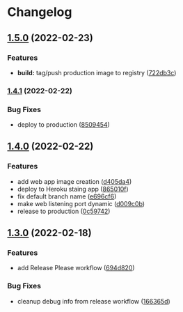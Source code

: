 # Changelog

## [1.5.0](https://github.com/johnallen3d/release-please-exploration/compare/v1.4.1...v1.5.0) (2022-02-23)


### Features

* **build:** tag/push production image to registry ([722db3c](https://github.com/johnallen3d/release-please-exploration/commit/722db3c36b5d569ebdc562c9875fd97fa5b89574))

### [1.4.1](https://github.com/johnallen3d/release-please-exploration/compare/v1.4.0...v1.4.1) (2022-02-22)


### Bug Fixes

* deploy to production ([8509454](https://github.com/johnallen3d/release-please-exploration/commit/850945407d09bfa67bcfb62bdae53e41ee5b828c))

## [1.4.0](https://github.com/johnallen3d/release-please-exploration/compare/v1.3.0...v1.4.0) (2022-02-22)


### Features

* add web app image creation ([d405da4](https://github.com/johnallen3d/release-please-exploration/commit/d405da4271d1f6924ccaa3a8bf18df817e1e6b55))
* deploy to Heroku staing app ([865010f](https://github.com/johnallen3d/release-please-exploration/commit/865010fc1ee6aee54ecdc84db8df48c43bff97d3))
* fix default branch name ([e696cf6](https://github.com/johnallen3d/release-please-exploration/commit/e696cf64d35661735d87e9d890052ddfffc2a119))
* make web listening port dynamic ([d009c0b](https://github.com/johnallen3d/release-please-exploration/commit/d009c0b829fe0715b242bf1fab038ea54d1860b8))
* release to production ([0c59742](https://github.com/johnallen3d/release-please-exploration/commit/0c59742ae3e5c69a75d0e82ec1c11241b8085b45))

## [1.3.0](https://github.com/johnallen3d/release-please-exploration/compare/v1.2.0...v1.3.0) (2022-02-18)


### Features

* add Release Please workflow ([694d820](https://github.com/johnallen3d/release-please-exploration/commit/694d820c80cbc8beadad3be769209889336880ee))


### Bug Fixes

* cleanup debug info from release workflow ([166365d](https://github.com/johnallen3d/release-please-exploration/commit/166365dd568c6d253d7ef8edcec234c6c71dacba))
